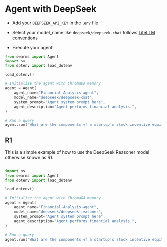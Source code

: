 # Agent with DeepSeek

- Add your `DEEPSEEK_API_KEY` in the `.env` file

- Select your model_name like `deepseek/deepseek-chat` follows [LiteLLM conventions](https://docs.litellm.ai/docs/providers/deepseek)

- Execute your agent!


```python
from swarms import Agent
import os
from dotenv import load_dotenv

load_dotenv()

# Initialize the agent with ChromaDB memory
agent = Agent(
    agent_name="Financial-Analysis-Agent",
    model_name="deepseek/deepseek-chat",
    system_prompt="Agent system prompt here",
    agent_description="Agent performs financial analysis.",
)

# Run a query
agent.run("What are the components of a startup's stock incentive equity plan?")
```

## R1 

This is a simple example of how to use the DeepSeek Reasoner model otherwise known as R1.

```python

import os
from swarms import Agent
from dotenv import load_dotenv

load_dotenv()

# Initialize the agent with ChromaDB memory
agent = Agent(
    agent_name="Financial-Analysis-Agent",
    model_name="deepseek/deepseek-reasoner",
    system_prompt="Agent system prompt here",
    agent_description="Agent performs financial analysis.",
)

# Run a query
agent.run("What are the components of a startup's stock incentive equity plan?")
```